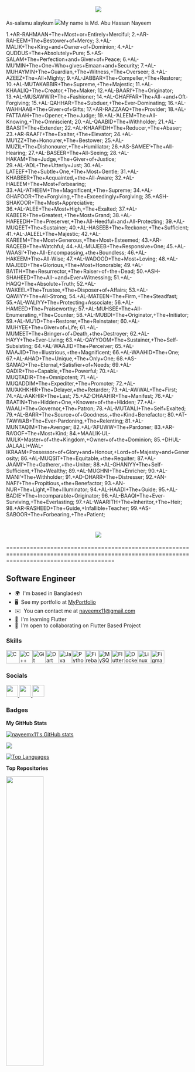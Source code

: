 <h1 align="center">
    <img src="https://readme-typing-svg.herokuapp.com/?font=Righteous&size=35&center=true&vCenter=true&width=1000&height=70&duration=4000&lines=1.+AR-RAHMAAN+The+Most+or+Entirely+Merciful;2.+AR-RAHEEM+The+Bestower+of+Mercy;3.+AL-MALIK+The+King+and+Owner+of+Dominion;4.+AL-QUDDUS+The+Absolutely+Pure;5.+AS-SALAM+The+Perfection+and+Giver+of+Peace;6.+AL-MU’MIN+The+One+Who+gives+Emaan+and+Security;7.+AL-MUHAYMIN+The+Guardian,+The+Witness,+The+Overseer;8.+AL-AZEEZ+The+All+Mighty;9.+AL-JABBAR+The+Compeller,+The+Restorer;10.+AL-MUTAKABBIR+The+Supreme,+The+Majestic;11.+AL-KHAALIQ+The+Creator,+The+Maker;12.+AL-BAARI’+The+Originator;13.+AL-MUSAWWIR+The+Fashioner;14.+AL-GHAFFAR+The+All-+and+Oft-Forgiving;15.+AL-QAHHAR+The+Subduer,+The+Ever-Dominating;16.+AL-WAHHAAB+The+Giver+of+Gifts;17.+AR-RAZZAAQ+The+Provider;18.+AL-FATTAAH+The+Opener,+The+Judge;19.+AL-‘ALEEM+The+All-Knowing,+The+Omniscient;20.+AL-QAABID+The+Withholder;21.+AL-BAASIT+The+Extender;22.+AL-KHAAFIDH+The+Reducer,+The+Abaser;23.+AR-RAAFI’+The+Exalter,+The+Elevator;24.+AL-MU’IZZ+The+Honourer,+The+Bestower;25.+AL-MUZIL+The+Dishonourer,+The+Humiliator;26.+AS-SAMEE’+The+All-Hearing;27.+AL-BASEER+The+All-Seeing;28.+AL-HAKAM+The+Judge,+The+Giver+of+Justice;29.+AL-‘ADL+The+Utterly+Just;30.+AL-LATEEF+The+Subtle+One,+The+Most+Gentle;31.+AL-KHABEER+The+Acquainted,+the+All-Aware;32.+AL-HALEEM+The+Most+Forbearing;33.+AL-‘ATHEEM+The+Magnificent,+The+Supreme;34.+AL-GHAFOOR+The+Forgiving,+The+Exceedingly+Forgiving;35.+ASH-SHAKOOR+The+Most+Appreciative;36.+AL-‘ALEE+The+Most+High,+The+Exalted;37.+AL-KABEER+The+Greatest,+The+Most+Grand;38.+AL-HAFEEDH+The+Preserver,+The+All-Heedful+and+All-Protecting;39.+AL-MUQEET+The+Sustainer;40.+AL-HASEEB+The+Reckoner,+The+Sufficient;41.+AL-JALEEL+The+Majestic;42.+AL-KAREEM+The+Most+Generous,+The+Most+Esteemed;43.+AR-RAQEEB+The+Watchful;44.+AL-MUJEEB+The+Responsive+One;45.+AL-WAASI’+The+All-Encompassing,+the+Boundless;46.+AL-HAKEEM+The+All-Wise;47.+AL-WADOOD+The+Most+Loving;48.+AL-MAJEED+The+Glorious,+The+Most+Honorable;49.+AL-BA’ITH+The+Resurrector,+The+Raiser+of+the+Dead;50.+ASH-SHAHEED+The+All-+and+Ever+Witnessing;51.+AL-HAQQ+The+Absolute+Truth;52.+AL-WAKEEL+The+Trustee,+The+Disposer+of+Affairs;53.+AL-QAWIYY+The+All-Strong;54.+AL-MATEEN+The+Firm,+The+Steadfast;55.+AL-WALIYY+The+Protecting+Associate;56.+AL-HAMEED+The+Praiseworthy;57.+AL-MUHSEE+The+All-Enumerating,+The+Counter;58.+AL-MUBDI+The+Originator,+The+Initiator;59.+AL-MU’ID+The+Restorer,+The+Reinstater;60.+AL-MUHYEE+The+Giver+of+Life;61.+AL-MUMEET+The+Bringer+of+Death,+the+Destroyer;62.+AL-HAYY+The+Ever-Living;63.+AL-QAYYOOM+The+Sustainer,+The+Self-Subsisting;64.+AL-WAAJID+The+Perceiver;65.+AL-MAAJID+The+Illustrious,+the+Magnificent;66.+AL-WAAHID+The+One;67.+AL-AHAD+The+Unique,+The+Only+One;68.+AS-SAMAD+The+Eternal,+Satisfier+of+Needs;69.+AL-QADIR+The+Capable,+The+Powerful;70.+AL-MUQTADIR+The+Omnipotent;71.+AL-MUQADDIM+The+Expediter,+The+Promoter;72.+AL-MU’AKHKHIR+The+Delayer,+the+Retarder;73.+AL-AWWAL+The+First;74.+AL-AAKHIR+The+Last;75.+AZ-DHAAHIR+The+Manifest;76.+AL-BAATIN+The+Hidden+One,+Knower+of+the+Hidden;77.+AL-WAALI+The+Governor,+The+Patron;78.+AL-MUTA’ALI+The+Self+Exalted;79.+AL-BARR+The+Source+of+Goodness,+the+Kind+Benefactor;80.+AT-TAWWAB+The+Ever-Pardoning,+The+Relenting;81.+AL-MUNTAQIM+The+Avenger;82.+AL-‘AFUWW+The+Pardoner;83.+AR-RA’OOF+The+Most+Kind;84.+MAALIK-UL-MULK+Master+of+the+Kingdom,+Owner+of+the+Dominion;85.+DHUL-JALAALI+WAL-IKRAAM+Possessor+of+Glory+and+Honour,+Lord+of+Majesty+and+Generosity;86.+AL-MUQSIT+The+Equitable,+the+Requiter;87.+AL-JAAMI’+The+Gatherer,+the+Uniter;88.+AL-GHANIYY+The+Self-Sufficient,+The+Wealthy;89.+AL-MUGHNI+The+Enricher;90.+AL-MANI’+The+Withholder;91.+AD-DHARR+The+Distresser;92.+AN-NAFI’+The+Propitious,+the+Benefactor;93.+AN-NUR+The+Light,+The+Illuminator;94.+AL-HAADI+The+Guide;95.+AL-BADIE’+The+Incomparable+Originator;96.+AL-BAAQI+The+Ever-Surviving,+The+Everlasting;97.+AL-WAARITH+The+Inheritor,+The+Heir;98.+AR-RASHEED+The+Guide,+Infallible+Teacher;99.+AS-SABOOR+The+Forbearing,+The+Patient;" />
</h1>

As-salamu alaykum ![](https://user-images.githubusercontent.com/18350557/176309783-0785949b-9127-417c-8b55-ab5a4333674e.gif)My name is Md. Abu Hassan Nayeem

1.+AR-RAHMAAN+The+Most+or+Entirely+Merciful;
2.+AR-RAHEEM+The+Bestower+of+Mercy;
3.+AL-MALIK+The+King+and+Owner+of+Dominion;
4.+AL-QUDDUS+The+Absolutely+Pure;
5.+AS-SALAM+The+Perfection+and+Giver+of+Peace;
6.+AL-MU’MIN+The+One+Who+gives+Emaan+and+Security;
7.+AL-MUHAYMIN+The+Guardian,+The+Witness,+The+Overseer;
8.+AL-AZEEZ+The+All+Mighty;
9.+AL-JABBAR+The+Compeller,+The+Restorer;
10.+AL-MUTAKABBIR+The+Supreme,+The+Majestic;
11.+AL-KHAALIQ+The+Creator,+The+Maker;
12.+AL-BAARI’+The+Originator;
13.+AL-MUSAWWIR+The+Fashioner;
14.+AL-GHAFFAR+The+All-+and+Oft-Forgiving;
15.+AL-QAHHAR+The+Subduer,+The+Ever-Dominating;
16.+AL-WAHHAAB+The+Giver+of+Gifts;
17.+AR-RAZZAAQ+The+Provider;
18.+AL-FATTAAH+The+Opener,+The+Judge;
19.+AL-‘ALEEM+The+All-Knowing,+The+Omniscient;
20.+AL-QAABID+The+Withholder;
21.+AL-BAASIT+The+Extender;
22.+AL-KHAAFIDH+The+Reducer,+The+Abaser;
23.+AR-RAAFI’+The+Exalter,+The+Elevator;
24.+AL-MU’IZZ+The+Honourer,+The+Bestower;
25.+AL-MUZIL+The+Dishonourer,+The+Humiliator;
26.+AS-SAMEE’+The+All-Hearing;
27.+AL-BASEER+The+All-Seeing;
28.+AL-HAKAM+The+Judge,+The+Giver+of+Justice;
29.+AL-‘ADL+The+Utterly+Just;
30.+AL-LATEEF+The+Subtle+One,+The+Most+Gentle;
31.+AL-KHABEER+The+Acquainted,+the+All-Aware;
32.+AL-HALEEM+The+Most+Forbearing;
33.+AL-‘ATHEEM+The+Magnificent,+The+Supreme;
34.+AL-GHAFOOR+The+Forgiving,+The+Exceedingly+Forgiving;
35.+ASH-SHAKOOR+The+Most+Appreciative;
36.+AL-‘ALEE+The+Most+High,+The+Exalted;
37.+AL-KABEER+The+Greatest,+The+Most+Grand;
38.+AL-HAFEEDH+The+Preserver,+The+All-Heedful+and+All-Protecting;
39.+AL-MUQEET+The+Sustainer;
40.+AL-HASEEB+The+Reckoner,+The+Sufficient;
41.+AL-JALEEL+The+Majestic;
42.+AL-KAREEM+The+Most+Generous,+The+Most+Esteemed;
43.+AR-RAQEEB+The+Watchful;
44.+AL-MUJEEB+The+Responsive+One;
45.+AL-WAASI’+The+All-Encompassing,+the+Boundless;
46.+AL-HAKEEM+The+All-Wise;
47.+AL-WADOOD+The+Most+Loving;
48.+AL-MAJEED+The+Glorious,+The+Most+Honorable;
49.+AL-BA’ITH+The+Resurrector,+The+Raiser+of+the+Dead;
50.+ASH-SHAHEED+The+All-+and+Ever+Witnessing;
51.+AL-HAQQ+The+Absolute+Truth;
52.+AL-WAKEEL+The+Trustee,+The+Disposer+of+Affairs;
53.+AL-QAWIYY+The+All-Strong;
54.+AL-MATEEN+The+Firm,+The+Steadfast;
55.+AL-WALIYY+The+Protecting+Associate;
56.+AL-HAMEED+The+Praiseworthy;
57.+AL-MUHSEE+The+All-Enumerating,+The+Counter;
58.+AL-MUBDI+The+Originator,+The+Initiator;
59.+AL-MU’ID+The+Restorer,+The+Reinstater;
60.+AL-MUHYEE+The+Giver+of+Life;
61.+AL-MUMEET+The+Bringer+of+Death,+the+Destroyer;
62.+AL-HAYY+The+Ever-Living;
63.+AL-QAYYOOM+The+Sustainer,+The+Self-Subsisting;
64.+AL-WAAJID+The+Perceiver;
65.+AL-MAAJID+The+Illustrious,+the+Magnificent;
66.+AL-WAAHID+The+One;
67.+AL-AHAD+The+Unique,+The+Only+One;
68.+AS-SAMAD+The+Eternal,+Satisfier+of+Needs;
69.+AL-QADIR+The+Capable,+The+Powerful;
70.+AL-MUQTADIR+The+Omnipotent;
71.+AL-MUQADDIM+The+Expediter,+The+Promoter;
72.+AL-MU’AKHKHIR+The+Delayer,+the+Retarder;
73.+AL-AWWAL+The+First;
74.+AL-AAKHIR+The+Last;
75.+AZ-DHAAHIR+The+Manifest;
76.+AL-BAATIN+The+Hidden+One,+Knower+of+the+Hidden;
77.+AL-WAALI+The+Governor,+The+Patron;
78.+AL-MUTA’ALI+The+Self+Exalted;
79.+AL-BARR+The+Source+of+Goodness,+the+Kind+Benefactor;
80.+AT-TAWWAB+The+Ever-Pardoning,+The+Relenting;
81.+AL-MUNTAQIM+The+Avenger;
82.+AL-‘AFUWW+The+Pardoner;
83.+AR-RA’OOF+The+Most+Kind;
84.+MAALIK-UL-MULK+Master+of+the+Kingdom,+Owner+of+the+Dominion;
85.+DHUL-JALAALI+WAL-IKRAAM+Possessor+of+Glory+and+Honour,+Lord+of+Majesty+and+Generosity;
86.+AL-MUQSIT+The+Equitable,+the+Requiter;
87.+AL-JAAMI’+The+Gatherer,+the+Uniter;
88.+AL-GHANIYY+The+Self-Sufficient,+The+Wealthy;
89.+AL-MUGHNI+The+Enricher;
90.+AL-MANI’+The+Withholder;
91.+AD-DHARR+The+Distresser;
92.+AN-NAFI’+The+Propitious,+the+Benefactor;
93.+AN-NUR+The+Light,+The+Illuminator;
94.+AL-HAADI+The+Guide;
95.+AL-BADIE’+The+Incomparable+Originator;
96.+AL-BAAQI+The+Ever-Surviving,+The+Everlasting;
97.+AL-WAARITH+The+Inheritor,+The+Heir;
98.+AR-RASHEED+The+Guide,+Infallible+Teacher;
99.+AS-SABOOR+The+Forbearing,+The+Patient;

<h1 align="center">
    <img src="https://readme-typing-svg.herokuapp.com/?font=Righteous&size=35&center=true&vCenter=true&width=500&height=70&duration=4000&lines=
    &#1575;&#1604;&#0631;&#062D;&#0645;&#0627;&#0646;+AR-RAHMAAN+The+Most+or+Entirely+Merciful;
    &#1575;&#1604;&#0631;&#062D;&#064A;&#0645;+AR-RAHEEM+The+Bestower+of+Mercy;
    &#1575;&#1604;&#0645;&#0644;&#0643;+AL-MALIK+The+King+and+Owner+of+Dominion;
    &#1575;&#1604;&#0642;&#0648;&#062F;&#0648;&#0633;+AL-QUDDUS+The+Absolutely+Pure;
    &#1575;&#1604;&#0633;&#0644;&#0627;&#0645;+AS-SALAM+The+Perfection+and+Giver+of+Peace;
    &#1575;&#1604;&#0645;&#064F&#0645;&#0646;+AL-MU’MIN+The+One+Who+gives+Emaan+and+Security;
    &#1575;&#1604;&#0645;&#064F&#0647;&#064A;&#0645;&#0646;+AL-MUHAYMIN+The+Guardian,+The+Witness,+The+Overseer;
    &#1575;&#1604;&#0639;&#0632;&#064A;&#0632;+AL-AZEEZ+The+All+Mighty;
    &#1575;&#1604;&#062C;&#0628;&#0627;&#0631;+AL-JABBAR+The+Compeller,+The+Restorer;
    &#1575;&#1604;&#0645;&#064F&#062A;&#0643;&#0627;&#0628;&#0651;&#064A;&#0631;+AL-MUTAKABBIR+The+Supreme,+The+Majestic;">
</h1>

============================================================================================================================================


Software Engineer
-----------------

* 🌍  I'm based in Bangladesh
* 🖥️  See my portfolio at [MyPortfolio](http://abuhassannayeem.github.io/portfolio/)
* ✉️  You can contact me at [nayeemx11@gmail.com](mailto:nayeemx11@gmail.com)
* 🧠  I'm learning Flutter
* 🤝  I'm open to collaborating on Flutter Based Project

### Skills


<p align="left">
<a href="https://docs.microsoft.com/en-us/cpp/?view=msvc-170" target="_blank" rel="noreferrer"><img src="https://raw.githubusercontent.com/danielcranney/readme-generator/main/public/icons/skills/c-colored.svg" width="36" height="36" alt="C" /></a><a href="https://docs.microsoft.com/en-us/cpp/?view=msvc-170" target="_blank" rel="noreferrer"><img src="https://raw.githubusercontent.com/danielcranney/readme-generator/main/public/icons/skills/cplusplus-colored.svg" width="36" height="36" alt="C++" /></a><a href="https://git-scm.com/" target="_blank" rel="noreferrer"><img src="https://raw.githubusercontent.com/danielcranney/readme-generator/main/public/icons/skills/git-colored.svg" width="36" height="36" alt="Git" /></a><a href="https://dart.dev/" target="_blank" rel="noreferrer"><img src="https://raw.githubusercontent.com/danielcranney/readme-generator/main/public/icons/skills/dart-colored.svg" width="36" height="36" alt="Dart" /></a><a href="https://www.oracle.com/java/" target="_blank" rel="noreferrer"><img src="https://raw.githubusercontent.com/danielcranney/readme-generator/main/public/icons/skills/java-colored.svg" width="36" height="36" alt="Java" /></a><a href="https://www.python.org/" target="_blank" rel="noreferrer"><img src="https://raw.githubusercontent.com/danielcranney/readme-generator/main/public/icons/skills/python-colored.svg" width="36" height="36" alt="Python" /></a><a href="https://firebase.google.com/" target="_blank" rel="noreferrer"><img src="https://raw.githubusercontent.com/danielcranney/readme-generator/main/public/icons/skills/firebase-colored.svg" width="36" height="36" alt="Firebase" /></a><a href="https://www.mysql.com/" target="_blank" rel="noreferrer"><img src="https://raw.githubusercontent.com/danielcranney/readme-generator/main/public/icons/skills/mysql-colored.svg" width="36" height="36" alt="MySQL" /></a><a href="https://flutter.dev/" target="_blank" rel="noreferrer"><img src="https://raw.githubusercontent.com/danielcranney/readme-generator/main/public/icons/skills/flutter-colored.svg" width="36" height="36" alt="Flutter" /></a><a href="https://www.docker.com/" target="_blank" rel="noreferrer"><img src="https://raw.githubusercontent.com/danielcranney/readme-generator/main/public/icons/skills/docker-colored.svg" width="36" height="36" alt="Docker" /></a><a href="https://www.linux.org" target="_blank" rel="noreferrer"><img src="https://raw.githubusercontent.com/danielcranney/readme-generator/main/public/icons/skills/linux-colored.svg" width="36" height="36" alt="Linux" /></a><a href="https://www.figma.com/" target="_blank" rel="noreferrer"><img src="https://raw.githubusercontent.com/danielcranney/readme-generator/main/public/icons/skills/figma-colored.svg" width="36" height="36" alt="Figma" /></a>
</p>


### Socials

<p align="left"> <a href="https://www.facebook.com/nayeemx11/" target="_blank" rel="noreferrer"> <picture> <source media="(prefers-color-scheme: dark)" srcset="https://raw.githubusercontent.com/danielcranney/readme-generator/main/public/icons/socials/facebook-dark.svg" /> <source media="(prefers-color-scheme: light)" srcset="https://raw.githubusercontent.com/danielcranney/readme-generator/main/public/icons/socials/facebook.svg" /> <img src="https://raw.githubusercontent.com/danielcranney/readme-generator/main/public/icons/socials/facebook.svg" width="32" height="32" /> </picture> </a> <a href="https://www.github.com/nayeemx11" target="_blank" rel="noreferrer"> <picture> <source media="(prefers-color-scheme: dark)" srcset="https://raw.githubusercontent.com/danielcranney/readme-generator/main/public/icons/socials/github-dark.svg" /> <source media="(prefers-color-scheme: light)" srcset="https://raw.githubusercontent.com/danielcranney/readme-generator/main/public/icons/socials/github.svg" /> <img src="https://raw.githubusercontent.com/danielcranney/readme-generator/main/public/icons/socials/github.svg" width="32" height="32" /> </picture> </a> <a href="https://www.linkedin.com/in/nx11/" target="_blank" rel="noreferrer"> <picture> <source media="(prefers-color-scheme: dark)" srcset="https://raw.githubusercontent.com/danielcranney/readme-generator/main/public/icons/socials/linkedin-dark.svg" /> <source media="(prefers-color-scheme: light)" srcset="https://raw.githubusercontent.com/danielcranney/readme-generator/main/public/icons/socials/linkedin.svg" /> <img src="https://raw.githubusercontent.com/danielcranney/readme-generator/main/public/icons/socials/linkedin.svg" width="32" height="32" /> </picture> </a></p>

### Badges

<b>My GitHub Stats</b>

<a href="http://www.github.com/nayeemx11"><img src="https://github-readme-stats.vercel.app/api?username=nayeemx11&show_icons=true&hide=&count_private=true&title_color=0891b2&text_color=ffffff&icon_color=0891b2&bg_color=22272e&hide_border=true&show_icons=true" alt="nayeemx11's GitHub stats" /></a>

<a href="http://www.github.com/nayeemx11"><img src="https://github-readme-streak-stats.herokuapp.com/?user=nayeemx11&stroke=ffffff&background=22272e&ring=0891b2&fire=0891b2&currStreakNum=ffffff&currStreakLabel=0891b2&sideNums=ffffff&sideLabels=ffffff&dates=ffffff&hide_border=true" /></a>

<a href="https://github.com/nayeemx11" align="left"><img src="https://github-readme-stats.vercel.app/api/top-langs/?username=nayeemx11&langs_count=10&title_color=0891b2&text_color=ffffff&icon_color=0891b2&bg_color=22272e&hide_border=true&locale=en&custom_title=Top%20%Languages" alt="Top Languages" /></a>

<b>Top Repositories</b>

<div width="100%" align="center"><a href="https://github.com/nayeemx11/mediag" align="left"><img align="left" width="45%" src="https://github-readme-stats.vercel.app/api/pin/?username=nayeemx11&repo=mediag&title_color=0891b2&text_color=ffffff&icon_color=0891b2&bg_color=22272e&hide_border=true&locale=en" /></a></div><br /><br /><br /><br /><br /><br /><br />
<!--
### Hi there 👋


**nayeemx11/nayeemx11** is a ✨ _special_ ✨ repository because its `README.md` (this file) appears on your GitHub profile.

Here are some ideas to get you started:

- 🔭 I’m currently working on ...
- 🌱 I’m currently learning ...
- 👯 I’m looking to collaborate on ...
- 🤔 I’m looking for help with ...
- 💬 Ask me about ...
- 📫 How to reach me: ...
- 😄 Pronouns: ...
- ⚡ Fun fact: ...
-->
